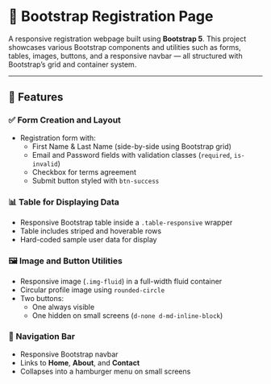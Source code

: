 # 📝 Bootstrap Registration Page

A responsive registration webpage built using **Bootstrap 5**. This project showcases various Bootstrap components and utilities such as forms, tables, images, buttons, and a responsive navbar — all structured with Bootstrap’s grid and container system.

---

## 🌟 Features

### ✅ Form Creation and Layout
- Registration form with:
  - First Name & Last Name (side-by-side using Bootstrap grid)
  - Email and Password fields with validation classes (`required`, `is-invalid`)
  - Checkbox for terms agreement
  - Submit button styled with `btn-success`

### 📊 Table for Displaying Data
- Responsive Bootstrap table inside a `.table-responsive` wrapper
- Table includes striped and hoverable rows
- Hard-coded sample user data for display

### 🖼️ Image and Button Utilities
- Responsive image (`.img-fluid`) in a full-width fluid container
- Circular profile image using `rounded-circle`
- Two buttons:
  - One always visible
  - One hidden on small screens (`d-none d-md-inline-block`)

### 🧭 Navigation Bar
- Responsive Bootstrap navbar
- Links to **Home**, **About**, and **Contact**
- Collapses into a hamburger menu on small screens


